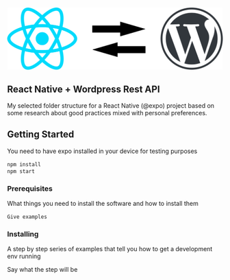 ![React Native Wordpress Api](assets/github/logo.png)
## React Native + Wordpress Rest API

My selected folder structure for a React Native (@expo) project based on some research about good practices mixed with personal preferences.

## Getting Started
You need to have expo installed in your device for testing purposes
```
npm install
npm start
```

### Prerequisites

What things you need to install the software and how to install them

```
Give examples
```

### Installing

A step by step series of examples that tell you how to get a development env running

Say what the step will be
